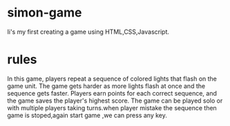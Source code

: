 # simon-game
Ii's my first creating a game using HTML,CSS,Javascript.
# rules
In this game, players repeat a sequence of colored lights that flash on the game unit. The game gets harder as more lights flash at once and the sequence gets faster. Players earn points for each correct sequence, and the game saves the player's highest score. The game can be played solo or with multiple players taking turns.when player mistake the sequence then  game is stoped,again start game ,we can press any key.
